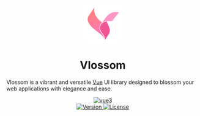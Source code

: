 <p align="center">
    <img alt="Vlossom Logo" width="100" src="./assets/vlossom-logo.png">
</p>

<h1 align="center">Vlossom</h1/>

Vlossom is a vibrant and versatile [Vue](https://vuejs.org/) UI library designed to blossom your web applications with elegance and ease.

<p align="center">
    <a href="https://vuejs.org/">
        <img src="https://img.shields.io/badge/Vue.js-35495E?style=for-the-badge&logo=vuedotjs&logoColor=4FC08D" alt="vue3">
    </a>
    <br/>
    <a href="https://www.npmjs.com/package/vlossom">
        <img src="https://img.shields.io/npm/v/vlossom.svg" alt="Version">
    </a>
    <a href="https://github.com/pubg/vlossom/blob/main/CONTRIBUTING.md#license">
        <img src="https://img.shields.io/npm/l/vlossom.svg" alt="License">
    </a>
</p>
